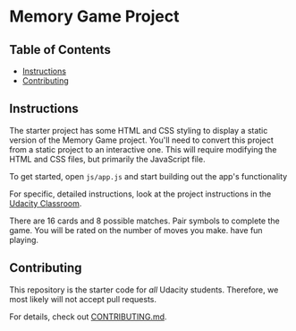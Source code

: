 # Memory Game Project

## Table of Contents

* [Instructions](#instructions)
* [Contributing](#contributing)

## Instructions

The starter project has some HTML and CSS styling to display a static version of the Memory Game project. You'll need to convert this project from a static project to an interactive one. This will require modifying the HTML and CSS files, but primarily the JavaScript file.

To get started, open `js/app.js` and start building out the app's functionality

For specific, detailed instructions, look at the project instructions in the [Udacity Classroom](https://classroom.udacity.com/me).

There are 16 cards and 8 possible matches. Pair symbols to complete the game. You will be rated on the number of moves you make. have fun playing.


## Contributing

This repository is the starter code for _all_ Udacity students. Therefore, we most likely will not accept pull requests.

For details, check out [CONTRIBUTING.md](CONTRIBUTING.md).
